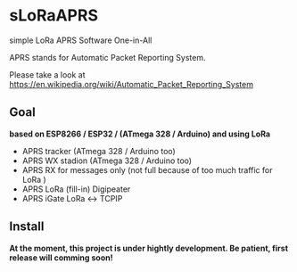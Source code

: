 # sLoRaAPRS

simple LoRa APRS Software One-in-All

APRS stands for Automatic Packet Reporting System. 

Please take a look at https://en.wikipedia.org/wiki/Automatic_Packet_Reporting_System

## Goal 

**based on ESP8266 / ESP32 / (ATmega 328 / Arduino) and using LoRa**

* APRS tracker (ATmega 328 / Arduino too)
* APRS WX stadion (ATmega 328 / Arduino too)
* APRS RX for messages only (not full because of too much traffic for LoRa )
* APRS LoRa (fill-in) Digipeater
* APRS iGate LoRa <-> TCPIP

## Install

**At the moment, this project is under hightly development. Be patient, first release will comming soon!**
